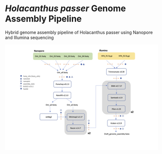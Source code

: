 # *Holacanthus passer* Genome Assembly Pipeline
Hybrid genome assembly pipeline of Holacanthus passer using Nanopore and Illumina sequencing

<p align="center">
<img src="images/HPA_Genome_assembly_pipeline.png" width="1000"/>
</p>
